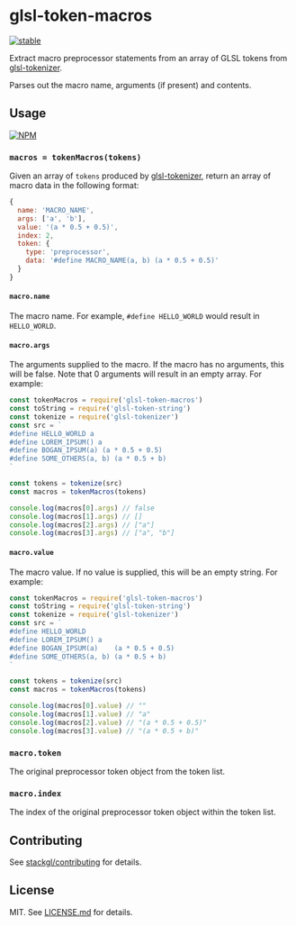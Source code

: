 # glsl-token-macros

[![stable](http://badges.github.io/stability-badges/dist/stable.svg)](http://github.com/badges/stability-badges)

Extract macro preprocessor statements from an array of GLSL tokens from [glsl-tokenizer](https://github.com/stackgl/glsl-tokenizer).

Parses out the macro name, arguments (if present) and contents.

## Usage

[![NPM](https://nodei.co/npm/glsl-token-macros.png)](https://www.npmjs.com/package/glsl-token-macros)

### `macros = tokenMacros(tokens)`

Given an array of `tokens` produced by [glsl-tokenizer](https://github.com/stackgl/glsl-tokenizer), return an array of macro data in the following format:

``` javascript
{
  name: 'MACRO_NAME',
  args: ['a', 'b'],
  value: '(a * 0.5 + 0.5)',
  index: 2,
  token: {
    type: 'preprocessor',
    data: '#define MACRO_NAME(a, b) (a * 0.5 + 0.5)'
  }
}
```

#### `macro.name`

The macro name. For example, `#define HELLO_WORLD` would result in `HELLO_WORLD`.

#### `macro.args`

The arguments supplied to the macro. If the macro has no arguments, this will be false. Note that 0 arguments will result in an empty array. For example:

``` javascript
const tokenMacros = require('glsl-token-macros')
const toString = require('glsl-token-string')
const tokenize = require('glsl-tokenizer')
const src = `
#define HELLO_WORLD a
#define LOREM_IPSUM() a
#define BOGAN_IPSUM(a) (a * 0.5 + 0.5)
#define SOME_OTHERS(a, b) (a * 0.5 + b)
`

const tokens = tokenize(src)
const macros = tokenMacros(tokens)

console.log(macros[0].args) // false
console.log(macros[1].args) // []
console.log(macros[2].args) // ["a"]
console.log(macros[3].args) // ["a", "b"]
```

#### `macro.value`

The macro value. If no value is supplied, this will be an empty string. For example:

``` javascript
const tokenMacros = require('glsl-token-macros')
const toString = require('glsl-token-string')
const tokenize = require('glsl-tokenizer')
const src = `
#define HELLO_WORLD
#define LOREM_IPSUM() a
#define BOGAN_IPSUM(a)    (a * 0.5 + 0.5)
#define SOME_OTHERS(a, b) (a * 0.5 + b)
`

const tokens = tokenize(src)
const macros = tokenMacros(tokens)

console.log(macros[0].value) // ""
console.log(macros[1].value) // "a"
console.log(macros[2].value) // "(a * 0.5 + 0.5)"
console.log(macros[3].value) // "(a * 0.5 + b)"
```

### `macro.token`

The original preprocessor token object from the token list.

### `macro.index`

The index of the original preprocessor token object within the token list.

## Contributing

See [stackgl/contributing](https://github.com/stackgl/contributing) for details.

## License

MIT. See [LICENSE.md](http://github.com/stackgl/glsl-token-macros/blob/master/LICENSE.md) for details.
